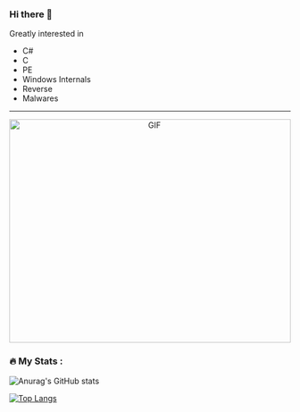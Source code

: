 ### Hi there 👋

Greatly interested in

* C# 
* C
* PE
* Windows Internals
* Reverse
* Malwares

<!--
**arsium/arsium** is a ✨ _special_ ✨ repository because its `README.md` (this file) appears on your GitHub profile.

Here are some ideas to get you started:

- 🔭 I’m currently working on ...
- 🌱 I’m currently learning ...
- 👯 I’m looking to collaborate on ...
- 🤔 I’m looking for help with ...
- 💬 Ask me about ...
- 📫 How to reach me: ...
- 😄 Pronouns: ...
- ⚡ Fun fact: ...
-->

---

<p align="center">
  <img align="center" width="100%"  height="400px" alt="GIF" src="https://media.giphy.com/media/OTg4nrmU8vkty/giphy.gif%22/%3E"
</p>

                                                                  
### :fire: My Stats :

![Anurag's GitHub stats](https://github-readme-stats.vercel.app/api?username=arsium&show_icons=true&theme=radical)


<!-- 
[![GitHub Streak](http://github-readme-streak-stats.herokuapp.com?user=arsium&theme=dark&background=000000)](https://git.io/streak-stats) 
https://www.sitepoint.com/github-profile-readme/
https://github.com/anuraghazra/github-readme-stats#top-languages-card
-->

[![Top Langs](https://github-readme-stats.vercel.app/api/top-langs/?username=arsium&layout=compact&theme=radical)](https://github.com/anuraghazra/github-readme-stats)
